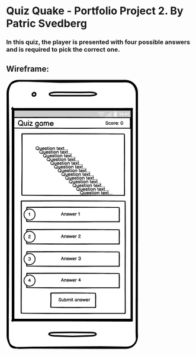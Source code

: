 # Quiz Quake - Portfolio Project 2. By Patric Svedberg

### In this quiz, the player is presented with four possible answers and is required to pick the correct one.

## Wireframe:

![alt text](assets/images/quiz-wf.png)
